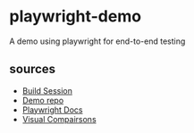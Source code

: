 # playwright-demo
A demo using playwright for end-to-end testing

## sources
- [Build Session](https://build.microsoft.com/en-US/sessions/DEM508?source=sessions)
- [Demo repo](https://github.com/csharpfritz/AspirePlaywrightDemo)
- [Playwright Docs](https://playwright.dev/dotnet/docs/intro)
- [Visual Compairsons](https://playwright.dev/docs/test-snapshots)
